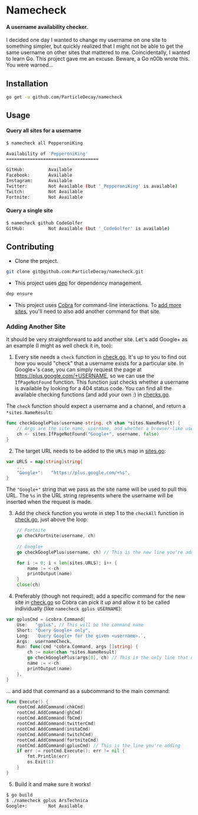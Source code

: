# Namecheck
#### A username availability checker.

I decided one day I wanted to change my username on one site to something simpler, but quickly realized that I might not be able to get the same username on other sites that mattered to me. Coincidentally, I wanted to learn Go. This project gave me an excuse. Beware, a Go n00b wrote this. You were warned...

## Installation
```bash
go get -u github.com/ParticleDecay/namecheck
```

## Usage
#### Query all sites for a username
```bash
$ namecheck all PepperoniKing

Availability of 'PepperoniKing'
===================================

GitHub:        	Available
Facebook:      	Available
Instagram:     	Available
Twitter:       	Not Available (but '_PepperoniKing' is available)
Twitch:        	Not Available
Fortnite:      	Not Available
```
#### Query a single site
```bash
$ namecheck github CodeGolfer
GitHub:        	Not Available (but '_CodeGolfer' is available)
```

## Contributing
- Clone the project.
```bash
git clone git@github.com:ParticleDecay/namecheck.git
```
- This project uses [dep](https://github.com/golang/dep) for dependency management.
```bash
dep ensure
```
- This project uses [Cobra](https://github.com/spf13/cobra) for command-line interactions. To [add more sites](#adding-another-site), you'll need to also add another command for that site.

### Adding Another Site
It should be very straightforward to add another site. Let's add Google+ as an example (I might as well check it in, too):
1. Every site needs a `check` function in [check.go](cmd/check.go). It's up to you to find out how you would "check" that a username exists for a particular site. In Google+'s case, you can simply request the page at https://plus.google.com/+USERNAME, so we can use the `IfPageNotFound` function. This function just checks whether a username is available by looking for a 404 status code. You can find all the available checking functions (and add your own :) in [checks.go](sites/checks.go).

The `check` function should expect a username and a channel, and return a `*sites.NameResult`:
```go
func checkGooglePlus(username string, ch chan *sites.NameResult) {
    // Args are the site name, username, and whether a browser-like user agent needs to be sent.
	ch <- sites.IfPageNotFound("Google+", username, false)
}
```

2. The target URL needs to be added to the `URLS` map in [sites.go](sites/sites.go):
```go
var URLS = map[string]string{
    ...
	"Google+":   "https://plus.google.com/+%s",
}
```
The `"Google+"` string that we pass as the site name will be used to pull this URL. The `%s` in the URL string represents where the username will be inserted when the request is made.

3. Add the check function you wrote in step 1 to the `checkAll` function in [check.go](cmd/check.go), just above the loop:
```go
	// Fortnite
    go checkFortnite(username, ch)
    
    // Google+
    go checkGooglePlus(username, ch) // This is the new line you're adding

	for i := 0; i < len(sites.URLS); i++ {
		name := <-ch
		printOutput(name)
	}
	close(ch)
```

4. Preferably (though not required), add a specific command for the new site in [check.go](cmd/check.go) so Cobra can pick it up and allow it to be called individually (like `namecheck gplus USERNAME`):
```go
var gplusCmd = &cobra.Command{
	Use:   "gplus", // This will be the command name
	Short: "Query Google+ only",
	Long:  `Query Google+ for the given <username>.`,
	Args:  usernameCheck,
	Run: func(cmd *cobra.Command, args []string) {
		ch := make(chan *sites.NameResult)
		go checkGooglePlus(args[0], ch) // This is the only line that needs to be specific to your site
		name := <-ch
		printOutput(name)
	},
}
```
... and add that command as a subcommand to the main command:
```go
func Execute() {
	rootCmd.AddCommand(chkCmd)
	rootCmd.AddCommand(ghCmd)
	rootCmd.AddCommand(fbCmd)
	rootCmd.AddCommand(twitterCmd)
	rootCmd.AddCommand(instaCmd)
	rootCmd.AddCommand(twitchCmd)
	rootCmd.AddCommand(fortniteCmd)
	rootCmd.AddCommand(gplusCmd) // This is the line you're adding
	if err := rootCmd.Execute(); err != nil {
		fmt.Println(err)
		os.Exit(1)
	}
}
```

5. Build it and make sure it works!
```bash
$ go build
$ ./namecheck gplus ArsTechnica
Google+:       	Not Available
```